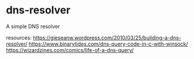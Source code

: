 # dns-resolver
A simple DNS resolver

resources:
https://gieseanw.wordpress.com/2010/03/25/building-a-dns-resolver/
https://www.binarytides.com/dns-query-code-in-c-with-winsock/
https://wizardzines.com/comics/life-of-a-dns-query/

